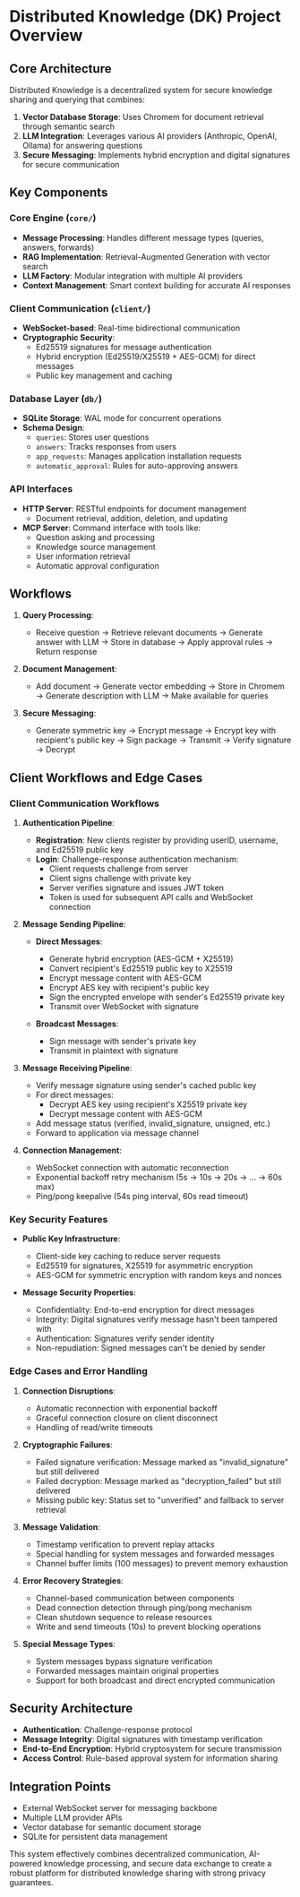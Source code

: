 # Distributed Knowledge (DK) Project Overview

## Core Architecture

Distributed Knowledge is a decentralized system for secure knowledge sharing and querying that combines:

1. **Vector Database Storage**: Uses Chromem for document retrieval through semantic search
2. **LLM Integration**: Leverages various AI providers (Anthropic, OpenAI, Ollama) for answering questions
3. **Secure Messaging**: Implements hybrid encryption and digital signatures for secure communication

## Key Components

### Core Engine (`core/`)
- **Message Processing**: Handles different message types (queries, answers, forwards)
- **RAG Implementation**: Retrieval-Augmented Generation with vector search
- **LLM Factory**: Modular integration with multiple AI providers
- **Context Management**: Smart context building for accurate AI responses

### Client Communication (`client/`)
- **WebSocket-based**: Real-time bidirectional communication
- **Cryptographic Security**: 
  - Ed25519 signatures for message authentication
  - Hybrid encryption (Ed25519/X25519 + AES-GCM) for direct messages
  - Public key management and caching

### Database Layer (`db/`)
- **SQLite Storage**: WAL mode for concurrent operations
- **Schema Design**:
  - `queries`: Stores user questions
  - `answers`: Tracks responses from users
  - `app_requests`: Manages application installation requests
  - `automatic_approval`: Rules for auto-approving answers

### API Interfaces
- **HTTP Server**: RESTful endpoints for document management
  - Document retrieval, addition, deletion, and updating
- **MCP Server**: Command interface with tools like:
  - Question asking and processing
  - Knowledge source management
  - User information retrieval
  - Automatic approval configuration

## Workflows

1. **Query Processing**:
   - Receive question → Retrieve relevant documents → Generate answer with LLM → Store in database → Apply approval rules → Return response

2. **Document Management**:
   - Add document → Generate vector embedding → Store in Chromem → Generate description with LLM → Make available for queries

3. **Secure Messaging**:
   - Generate symmetric key → Encrypt message → Encrypt key with recipient's public key → Sign package → Transmit → Verify signature → Decrypt

## Client Workflows and Edge Cases

### Client Communication Workflows

1. **Authentication Pipeline**:
   - **Registration**: New clients register by providing userID, username, and Ed25519 public key
   - **Login**: Challenge-response authentication mechanism:
     - Client requests challenge from server
     - Client signs challenge with private key
     - Server verifies signature and issues JWT token
     - Token is used for subsequent API calls and WebSocket connection

2. **Message Sending Pipeline**:
   - **Direct Messages**:
     - Generate hybrid encryption (AES-GCM + X25519)
     - Convert recipient's Ed25519 public key to X25519
     - Encrypt message content with AES-GCM
     - Encrypt AES key with recipient's public key
     - Sign the encrypted envelope with sender's Ed25519 private key
     - Transmit over WebSocket with signature

   - **Broadcast Messages**:
     - Sign message with sender's private key
     - Transmit in plaintext with signature

3. **Message Receiving Pipeline**:
   - Verify message signature using sender's cached public key
   - For direct messages:
     - Decrypt AES key using recipient's X25519 private key
     - Decrypt message content with AES-GCM
   - Add message status (verified, invalid_signature, unsigned, etc.)
   - Forward to application via message channel

4. **Connection Management**:
   - WebSocket connection with automatic reconnection
   - Exponential backoff retry mechanism (5s → 10s → 20s → ... → 60s max)
   - Ping/pong keepalive (54s ping interval, 60s read timeout)

### Key Security Features

- **Public Key Infrastructure**:
   - Client-side key caching to reduce server requests
   - Ed25519 for signatures, X25519 for asymmetric encryption
   - AES-GCM for symmetric encryption with random keys and nonces

- **Message Security Properties**:
   - Confidentiality: End-to-end encryption for direct messages
   - Integrity: Digital signatures verify message hasn't been tampered with
   - Authentication: Signatures verify sender identity
   - Non-repudiation: Signed messages can't be denied by sender

### Edge Cases and Error Handling

1. **Connection Disruptions**:
   - Automatic reconnection with exponential backoff
   - Graceful connection closure on client disconnect
   - Handling of read/write timeouts

2. **Cryptographic Failures**:
   - Failed signature verification: Message marked as "invalid_signature" but still delivered
   - Failed decryption: Message marked as "decryption_failed" but still delivered
   - Missing public key: Status set to "unverified" and fallback to server retrieval

3. **Message Validation**:
   - Timestamp verification to prevent replay attacks
   - Special handling for system messages and forwarded messages
   - Channel buffer limits (100 messages) to prevent memory exhaustion

4. **Error Recovery Strategies**:
   - Channel-based communication between components
   - Dead connection detection through ping/pong mechanism
   - Clean shutdown sequence to release resources
   - Write and send timeouts (10s) to prevent blocking operations

5. **Special Message Types**:
   - System messages bypass signature verification
   - Forwarded messages maintain original properties
   - Support for both broadcast and direct encrypted communication

## Security Architecture

- **Authentication**: Challenge-response protocol
- **Message Integrity**: Digital signatures with timestamp verification
- **End-to-End Encryption**: Hybrid cryptosystem for secure transmission
- **Access Control**: Rule-based approval system for information sharing

## Integration Points

- External WebSocket server for messaging backbone
- Multiple LLM provider APIs
- Vector database for semantic document storage
- SQLite for persistent data management

This system effectively combines decentralized communication, AI-powered knowledge processing, and secure data exchange to create a robust platform for distributed knowledge sharing with strong privacy guarantees.